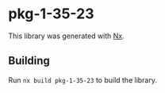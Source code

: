 # pkg-1-35-23

This library was generated with [Nx](https://nx.dev).

## Building

Run `nx build pkg-1-35-23` to build the library.
